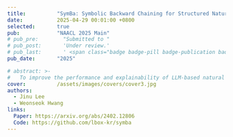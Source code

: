 ```yaml
---
title:          "SymBa: Symbolic Backward Chaining for Structured Natural Langauge Reasoning"
date:           2025-04-29 00:01:00 +0800
selected:       true
pub:            "NAACL 2025 Main"
# pub_pre:        "Submitted to "
# pub_post:       'Under review.'
# pub_last:       ' <span class="badge badge-pill badge-publication badge-success">Spotlight</span>'
pub_date:       "2025"

# abstract: >-
#   To improve the performance and explainability of LLM-based natural language reasoning, structured reasoning can be applied to generate explicitly structured proofs. Among different methods for structured reasoning, we specifically focus on backward chaining, where the proof goal is recursively decomposed to subgoals by searching and applying rules. We argue that current LLM-based backward chaining systems (e.g. Least-to-most prompting and LAMBADA) are incomplete, as they omit crucial algorithmic components identified from the classic backward chaining algorithm (SLD Resolution) in computational logic. To this end, we propose a novel backward chaining system, SymBa (Symbolic Backward Chaining), which integrates a symbolic solver and an LLM. In SymBa, the solver controls the proof process, and the LLM is only called when the solver requires new information to complete the proof. Empowered by completeness, SymBa achieves a significant improvement in deductive, relational, and arithmetic reasoning benchmarks compared to the baselines.
cover:          /assets/images/covers/cover3.jpg
authors:
  - Jinu Lee
  - Weonseok Hwang
links:
  Paper: https://arxiv.org/abs/2402.12806
  Code: https://github.com/lbox-kr/symba
---
```

